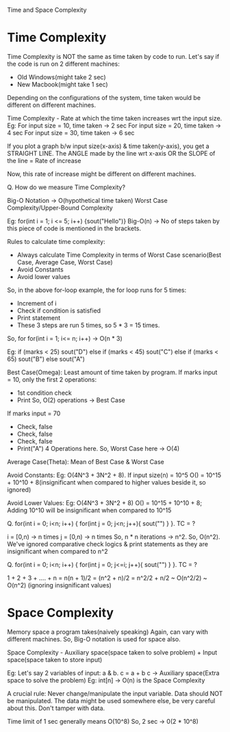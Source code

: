 Time and Space Complexity

# Time Complexity

Time Complexity is NOT the same as time taken by code to run.
Let's say if the code is run on 2 different machines: 
- Old Windows(might take 2 sec)
- New Macbook(might take 1 sec)

Depending on the configurations of the system, time taken would be different on different machines.

Time Complexity - Rate at which the time taken increases wrt the input size.
Eg: For input size = 10, time taken -> 2 sec
For input size = 20, time taken -> 4 sec
For input size = 30, time taken -> 6 sec

If you plot a graph b/w input size(x-axis) & time taken(y-axis), you get a STRAIGHT LINE.
The ANGLE made by the line wrt x-axis OR the SLOPE of the line = Rate of increase 

Now, this rate of increase might be different on different machines.

Q. How do we measure Time Complexity?

Big-O Notation -> O(hypothetical time taken)
Worst Case Complexity/Upper-Bound Complexity

Eg: for(int i = 1; i <= 5; i++) {sout("Hello")}
Big-O(n) -> No of steps taken by this piece of code is mentioned in the brackets.

Rules to calculate time complexity:
- Always calculate Time Complexity in terms of Worst Case scenario(Best Case, Average Case, Worst Case)
- Avoid Constants
- Avoid lower values

So, in the above for-loop example, the for loop runs for 5 times: 
- Increment of i
- Check if condition is satisfied
- Print statement
- These 3 steps are run 5 times, so 5 * 3 = 15 times.

So, for for(int i = 1; i<= n; i++) -> O(n * 3)



Eg: if (marks < 25) sout("D")
else if (marks < 45) sout("C")
else if (marks < 65) sout("B")
else sout("A")

Best Case(Omega): Least amount of time taken by program. If marks input = 10, only the first 2 operations: 
- 1st condition check
- Print
So, O(2) operations -> Best Case

If marks input = 70
- Check, false
- Check, false
- Check, false
- Print("A")
4 Operations here. So, Worst Case here -> O(4)

Average Case(Theta): Mean of Best Case & Worst Case



Avoid Constants: 
Eg: O(4N^3 + 3N^2 + 8). If input size(n) = 10^5
O() = 10^15 + 10^10 + 8(insignificant when compared to higher values beside it, so ignored)



Avoid Lower Values:
Eg: O(4N^3 + 3N^2 + 8)
O() = 10^15 + 10^10 + 8; Adding 10^10 will be insignificant when compared to 10^15


Q. for(int i = 0; i<n; i++) {
        for(int j = 0; j<n; j++){
            sout("")
    }
}. TC = ?

i = [0,n) -> n times
j = [0,n) -> n times
So, n * n iterations -> n^2. So, O(n^2).
We've ignored comparative check logics & print statements as they are insignificant when compared to n^2

Q. for(int i = 0; i<n; i++) {
        for(int j = 0; j<=i; j++){
            sout("")
    }
}. TC = ?

1 + 2 + 3 + .... + n = n(n + 1)/2 = (n^2 + n)/2 = n^2/2 + n/2 ~ O(n^2/2) ~ O(n^2) (ignoring insignificant values)

# Space Complexity

Memory space a program takes(naively speaking)
Again, can vary with different machines. So, Big-O notation is used for space also.

Space Complexity - Auxiliary space(space taken to solve problem) + Input space(space taken to store input)

Eg: Let's say 2 variables of input: a & b. c = a + b
c -> Auxiliary space(Extra space to solve the problem)
Eg: int[n] -> O(n) is the Space Complexity


A crucial rule: Never change/manipulate the input variable. Data should NOT be manipulated. The data might be used somewhere else, be very careful about this. Don't tamper with data.

Time limit of 1 sec generally means O(10^8)
So, 2 sec -> 0(2 * 10^8)